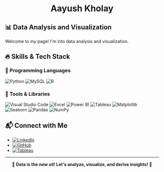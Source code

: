 <h1 align="center"> Aayush Kholay

## 📊 Data Analysis and Visualization

Welcome to my page! I'm into data analysis and visualization.

## 🔥 Skills & Tech Stack

### 📌 Programming Languages

![Python](https://img.shields.io/badge/Python-3776AB?style=for-the-badge&logo=python&logoColor=white)
![MySQL](https://img.shields.io/badge/MySQL-4479A1?style=for-the-badge&logo=mysql&logoColor=white)
![R](https://img.shields.io/badge/R-276DC3?style=for-the-badge&logo=r&logoColor=white)

### 📌 Tools & Libraries

![Visual Studio Code](https://img.shields.io/badge/VS%20Code-007ACC?style=for-the-badge&logo=visual-studio-code&logoColor=white)
![Excel](https://img.shields.io/badge/Microsoft_Excel-217346?style=for-the-badge&logo=microsoft-excel&logoColor=white)
![Power BI](https://img.shields.io/badge/Power%20BI-F2C811?style=for-the-badge&logo=power-bi&logoColor=black)
![Tableau](https://img.shields.io/badge/Tableau-E97627?style=for-the-badge&logo=tableau&logoColor=white)
![Matplotlib](https://img.shields.io/badge/Matplotlib-11557C?style=for-the-badge&logo=matplotlib&logoColor=white)
![Seaborn](https://img.shields.io/badge/Seaborn-009E73?style=for-the-badge&logo=seaborn&logoColor=white)
![Pandas](https://img.shields.io/badge/Pandas-150458?style=for-the-badge&logo=pandas&logoColor=white)
![NumPy](https://img.shields.io/badge/NumPy-013243?style=for-the-badge&logo=numpy&logoColor=white)


## 📬 Connect with Me
- [![LinkedIn](https://img.shields.io/badge/LinkedIn-0A66C2?style=for-the-badge&logo=linkedin&logoColor=white)](https://www.linkedin.com/in/aayush-kholay)  
- [![GitHub](https://img.shields.io/badge/GitHub-181717?style=for-the-badge&logo=github&logoColor=white)](https://github.com/kholay47)
- [![Tableau](https://img.shields.io/badge/Tableau%20Public-E97627?style=for-the-badge&logo=tableau&logoColor=white)](https://public.tableau.com/app/profile/aayush.kholay/vizzes)

---
<p align="center">🔹 <b>Data is the new oil! Let's analyze, visualize, and derive insights!</b> 🔹</p>
